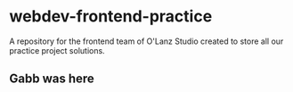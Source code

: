 # webdev-frontend-practice
A repository for the frontend team of O'Lanz Studio created to store all our practice project solutions.

## Gabb was here
